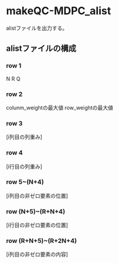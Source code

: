 # makeQC-MDPC_alist
alistファイルを出力する。

## alistファイルの構成
### row 1
N R Q
### row 2
colunm_weightの最大値  row_weightの最大値
### row 3
\[i列目の列重み\]
### row 4
\[i行目の列重み\]
### row 5~(N+4)
\[i列目の非ゼロ要素の位置\]
### row (N+5)~(R+N+4)
\[i行目の非ゼロ要素の位置\]
### row (R+N+5)~(R+2N+4)
\[i列目の非ゼロ要素の内容\]